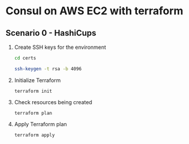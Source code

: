 # Consul on AWS EC2 with terraform

## Scenario 0 - HashiCups


1. Create SSH keys for the environment
    ```sh
    cd certs
    ```
    ```sh
    ssh-keygen -t rsa -b 4096
    ```
1. Initialize Terraform
    ```
    terraform init
    ```
1. Check resources being created
    ```
    terraform plan
    ```
1. Apply Terraform plan
    ```
    terraform apply
    ```
